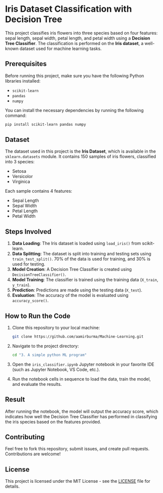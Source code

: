 # Iris Dataset Classification with Decision Tree

This project classifies iris flowers into three species based on four features: sepal length, sepal width, petal length, and petal width using a **Decision Tree Classifier**. The classification is performed on the **Iris dataset**, a well-known dataset used for machine learning tasks.

## Prerequisites

Before running this project, make sure you have the following Python libraries installed:

- `scikit-learn`
- `pandas`
- `numpy`

You can install the necessary dependencies by running the following command:

```bash
pip install scikit-learn pandas numpy
```

## Dataset

The dataset used in this project is the **Iris Dataset**, which is available in the `sklearn.datasets` module. It contains 150 samples of iris flowers, classified into 3 species:
- Setosa
- Versicolor
- Virginica

Each sample contains 4 features:
- Sepal Length
- Sepal Width
- Petal Length
- Petal Width

## Steps Involved

1. **Data Loading**: The Iris dataset is loaded using `load_iris()` from scikit-learn.
2. **Data Splitting**: The dataset is split into training and testing sets using `train_test_split()`. 70% of the data is used for training, and 30% is used for testing.
3. **Model Creation**: A Decision Tree Classifier is created using `DecisionTreeClassifier()`.
4. **Model Training**: The classifier is trained using the training data (`X_train`, `y_train`).
5. **Prediction**: Predictions are made using the testing data (`X_test`).
6. **Evaluation**: The accuracy of the model is evaluated using `accuracy_score()`.

## How to Run the Code

1. Clone this repository to your local machine:
   ```bash
   git clone https://github.com/aamirburma/Machine-Learning.git
   ```

2. Navigate to the project directory:
   ```bash
   cd "3. A simple python ML program"
   ```

3. Open the `iris_classifier.ipynb` Jupyter notebook in your favorite IDE (such as Jupyter Notebook, VS Code, etc.).

4. Run the notebook cells in sequence to load the data, train the model, and evaluate the results.

## Result

After running the notebook, the model will output the accuracy score, which indicates how well the Decision Tree Classifier has performed in classifying the iris species based on the features provided.

## Contributing

Feel free to fork this repository, submit issues, and create pull requests. Contributions are welcome!

## License

This project is licensed under the MIT License - see the [LICENSE](LICENSE) file for details.
